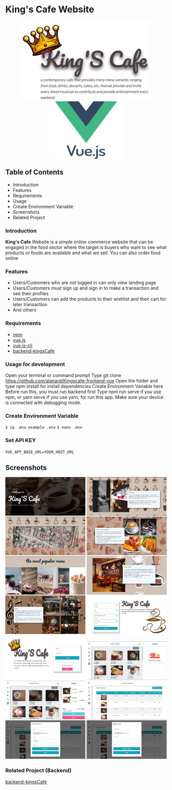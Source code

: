 # King's Cafe Website
<p align="center">
<img align="center" src="readme_image/kingscafe_logos.PNG" width="400" height="250"> <img align="center" src="readme_image/vuejs-300x300.png" width="230" height="180">
</p>

## Table of Contents
- Introduction
- Features
- Requirements
- Usage
- Create Environment Variable
- Screenshots
- Related Project

### Introduction
<b>King's Cafe</b> Website is a simple online commerce website that can be engaged in the food sector where the target is buyers who want to see what products or foods are available and what we sell. You can also order food online

### Features
- Users/Customers who are not logged in can only view landing page
- Users/Customers must sign up and sign in to make a transaction and see their profiles
- Users/Customers can add the products to their wishlist and their cart for later transaction
- And others

### Requirements
- [npm](https://www.npmjs.com/package/module)
- [vue.js](https://www.vuejs.org)
- [vue.js-cli](https://cli.vuejs.org)
- [backend-kingsCafe](https://github.com/alanard/Kingscafe-backend-express/)

### Usage for development
Open your terminal or command prompt
Type git clone https://github.com/alanard/Kingscafe-frontend-vue
Open the folder and type npm install for install dependencies
Create Environment Variable here
Before run this, you must run backend first
Type npm run serve if you use npm, or yarn serve if you use yarn, for run this app. Make sure your device is connected with debugging mode.

### Create Environment Variable
`
$ cp .env.example .env
`
`
$ nano .env
`
### Set API KEY
`
VUE_APP_BASE_URL=YOUR_HOST_URL
`
## Screenshots
<p align="center">
<img src="readme_image/landingpage_navbar.PNG" width="250" height="120"> <img src="readme_image/landingpage_about_us.PNG" width="250" height="120">
<img src="readme_image/Landingpage_map_location.PNG" width="250" height="120"> <img src="readme_image/landingpage_ekstra_ordinary_menus.PNG" width="250" height="120">
<img src="readme_image/landingpage_most_popular.PNG" width="250" height="120"> <img src="readme_image/landingpage_cafe_location.PNG" width="250" height="120">
<img src="readme_image/landingpage_music.PNG" width="250" height="120"> <img src="readme_image/home/Register.PNG" width="250" height="120"> 
<img src="readme_image/home/login.PNG" width="250" height="140"> <img src="readme_image/home/home.PNG" width="250" height="120"> 
<img src="readme_image/home/home-add-cart.PNG" width="250" height="120"> <img src="readme_image/home/Products.PNG" width="250" height="120"> 
<img src="readme_image/home/products-add.PNG" width="250" height="120"> <img src="readme_image/home/products-update.PNG" width="250" height="120">
</p>

### Related Project (Backend)

[backend-kingsCafe](https://github.com/alanard/Kingscafe-backend-express/)
